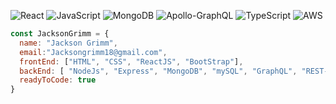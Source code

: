 ![React](https://img.shields.io/badge/react-%2320232a.svg?style=for-the-badge&logo=react&logoColor=%2361DAFB)
![JavaScript](https://img.shields.io/badge/javascript-%23323330.svg?style=for-the-badge&logo=javascript&logoColor=%23F7DF1E)
![MongoDB](https://img.shields.io/badge/MongoDB-%234ea94b.svg?style=for-the-badge&logo=mongodb&logoColor=white)
![Apollo-GraphQL](https://img.shields.io/badge/-ApolloGraphQL-311C87?style=for-the-badge&logo=apollo-graphql)
![TypeScript](https://img.shields.io/badge/TypeScript-007ACC?style=for-the-badge&logo=typescript&logoColor=white)
![AWS](https://img.shields.io/badge/AWS-%23FF9900.svg?style=for-the-badge&logo=amazon-aws&logoColor=white)


```JavaScript
const JacksonGrimm = {
  name: "Jackson Grimm",
  email:"Jacksongrimm18@gmail.com",
  frontEnd: ["HTML", "CSS", "ReactJS", "BootStrap"],
  backEnd: [ "NodeJs", "Express", "MongoDB", "mySQL", "GraphQL", "REST-API", "Oauth"],
  readyToCode: true
}

```

<!-- <a href="https://github.com/JacksonGrimm">
  <img src="https://github-readme-stats.vercel.app/api/top-langs/?username=JacksonGrimm&layout=compact" />
</a> -->

<!---
Bdogy/Bdogy is a ✨ special ✨ repository because its `README.md` (this file) appears on your GitHub profile.
You can click the Preview link to take a look at your changes.
--->
